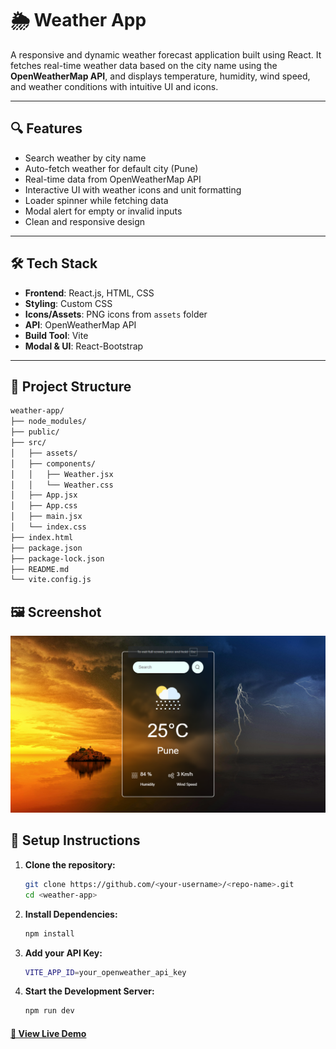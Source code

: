 # 🌦️ Weather App

A responsive and dynamic weather forecast application built using React. It fetches real-time weather data based on the city name using the **OpenWeatherMap API**, and displays temperature, humidity, wind speed, and weather conditions with intuitive UI and icons.

---

## 🔍 Features

- Search weather by city name
- Auto-fetch weather for default city (Pune)
- Real-time data from OpenWeatherMap API
- Interactive UI with weather icons and unit formatting
- Loader spinner while fetching data
- Modal alert for empty or invalid inputs
- Clean and responsive design

---

## 🛠 Tech Stack

- **Frontend**: React.js, HTML, CSS
- **Styling**: Custom CSS
- **Icons/Assets**: PNG icons from `assets` folder
- **API**: OpenWeatherMap API
- **Build Tool**: Vite
- **Modal & UI**: React-Bootstrap

---

## 📁 Project Structure

```bash
weather-app/
├── node_modules/
├── public/
├── src/
│   ├── assets/
│   ├── components/
│   │   ├── Weather.jsx
│   │   └── Weather.css
│   ├── App.jsx
│   ├── App.css
│   ├── main.jsx
│   └── index.css
├── index.html
├── package.json
├── package-lock.json
├── README.md
└── vite.config.js
```

## 🖼️ Screenshot
![App Screenshot](./src/assets/weather.png)

## 🚀 Setup Instructions

1. **Clone the repository:**

   ```bash
   git clone https://github.com/<your-username>/<repo-name>.git
   cd <weather-app>
   ```

2. **Install Dependencies:**

   ```bash
   npm install
   ```

3. **Add your API Key:**

   ```bash
   VITE_APP_ID=your_openweather_api_key
   ```

3. **Start the Development Server:**

   ```bash
   npm run dev
   ```

#### [🚀 View Live Demo](https://weather-app-suyk.onrender.com)


   